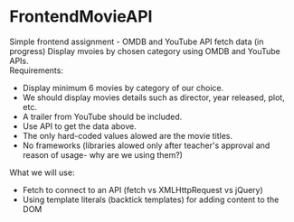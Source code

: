 # FrontendMovieAPI
Simple frontend assignment - OMDB and YouTube API fetch data (in progress)
Display mvoies by chosen category using OMDB and YouTube APIs.  
Requirements:
- Display minimum 6 movies by category of our choice. 
- We should display movies details such as director, year released, plot, etc.
- A trailer from YouTube should be included.
- Use API to get the data above.
- The only hard-coded values alowed are the movie titles.
- No frameworks (libraries alowed only after teacher's approval and reason of usage- why are we using them?)

What we will use:
- Fetch to connect to an API (fetch vs XMLHttpRequest vs jQuery)
- Using template literals (backtick templates) for adding content to the DOM 

